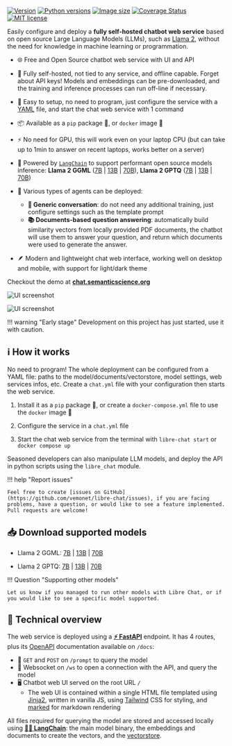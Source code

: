 [![Version](https://img.shields.io/pypi/v/libre-chat)](https://pypi.org/project/libre-chat) [![Python versions](https://img.shields.io/pypi/pyversions/libre-chat)](https://pypi.org/project/libre-chat) [![Image size](https://ghcr-badge.egpl.dev/vemonet/libre-chat/size)](https://github.com/vemonet/libre-chat/pkgs/container/libre-chat) [![Coverage Status](https://coveralls.io/repos/github/vemonet/libre-chat/badge.svg?branch=main)](https://coveralls.io/github/vemonet/libre-chat?branch=main) [![MIT license](https://img.shields.io/pypi/l/libre-chat)](https://github.com/vemonet/libre-chat/blob/main/LICENSE.txt)

Easily configure and deploy a **fully self-hosted chatbot web service** based on open source Large Language Models (LLMs), such as [Llama 2](https://ai.meta.com/llama/), without the need for knowledge in machine learning or programmation.

- 🌐 Free and Open Source chatbot web service with UI and API
- 🏡 Fully self-hosted, not tied to any service, and offline capable. Forget about API keys! Models and embeddings can be pre-downloaded, and the training and inference processes can run off-line if necessary.
- 🚀 Easy to setup, no need to program, just configure the service with a [YAML](https://yaml.org/) file, and start the chat web service with 1 command
- 📦 Available as a `pip` package 🐍, or `docker` image 🐳
- ⚡ No need for GPU, this will work even on your laptop CPU (but can take up to 1min to answer on recent laptops, works better on a server)
- 🦜 Powered by [`LangChain`](https://python.langchain.com) to support performant open source models inference: **Llama 2 GGML** ([7B](https://huggingface.co/TheBloke/Llama-2-7B-Chat-GGML) | [13B](https://huggingface.co/llamaste/Llama-2-13b-chat-hf) | [70B](https://huggingface.co/llamaste/Llama-2-70b-chat-hf)), **Llama 2 GPTQ** ([7B](https://huggingface.co/TheBloke/Llama-2-7B-chat-GPTQ) | [13B](https://huggingface.co/TheBloke/Llama-2-13B-chat-GPTQ) | [70B](https://huggingface.co/TheBloke/Llama-2-70B-chat-GPTQ))
- 🤖 Various types of agents can be deployed:
    - **💬 Generic conversation**: do not need any additional training, just configure settings such as the template prompt
    - **📚 Documents-based question answering**: automatically build similarity vectors from locally provided PDF documents, the chatbot will use them to answer your question, and return which documents were used to generate the answer.

- 🪶 Modern and lightweight chat web interface, working well on desktop and mobile, with support for light/dark theme

Checkout the demo at [**chat.semanticscience.org**](https://chat.semanticscience.org)


![UI screenshot](/libre-chat/assets/screenshot.png)

![UI screenshot](/libre-chat/assets/screenshot-light.png)

!!! warning "Early stage"
	Development on this project has just started, use it with caution.

## ℹ️ How it works

No need to program! The whole deployment can be configured from a YAML file: paths to the model/documents/vectorstore, model settings, web services infos, etc. Create a `chat.yml` file with your configuration then starts the web service.

1. Install it as a `pip` package 🐍, or create a `docker-compose.yml` file to use the `docker` image 🐳

2. Configure the service in a `chat.yml` file

3. Start the chat web service from the terminal with `libre-chat start` or `docker compose up`

Seasoned developers can also manipulate LLM models, and deploy the API in python scripts using the `libre_chat` module.

!!! help "Report issues"

    Feel free to create [issues on GitHub](https://github.com/vemonet/libre-chat/issues), if you are facing problems, have a question, or would like to see a feature implemented. Pull requests are welcome!

## 📥 Download supported models

* Llama 2 GGML: [7B](https://huggingface.co/TheBloke/Llama-2-7B-Chat-GGML) | [13B](https://huggingface.co/llamaste/Llama-2-13b-chat-hf) | [70B](https://huggingface.co/llamaste/Llama-2-70b-chat-hf)

* Llama 2 GPTQ: [7B](https://huggingface.co/TheBloke/Llama-2-7B-chat-GPTQ) | [13B](https://huggingface.co/TheBloke/Llama-2-13B-chat-GPTQ) | [70B](https://huggingface.co/TheBloke/Llama-2-70B-chat-GPTQ)

!!! Question "Supporting other models"

    Let us know if you managed to run other models with Libre Chat, or if you would like to see a specific model supported.

## 🔎 Technical overview

The web service is deployed using a [**⚡ FastAPI**](https://fastapi.tiangolo.com) endpoint. It has 4 routes, plus its [OpenAPI](https://www.openapis.org/) documentation available on `/docs`:

- 📮 `GET` and `POST` on `/prompt` to query the model
- 🔌 Websocket on `/ws` to open a connection with the API, and query the model
- 🖥️ Chatbot web UI served on the root URL `/`
    - The web UI is contained within a single HTML file templated using [Jinja2](https://jinja.palletsprojects.com), written in vanilla JS, using [Tailwind](https://tailwindcss.com) CSS for styling, and [marked](https://marked.js.org/) for markdown rendering

All files required for querying the model are stored and accessed locally using [**🦜🔗 LangChain**](https://python.langchain.com): the main model binary, the embeddings and documents to create the vectors, and the [vectorstore](https://python.langchain.com/docs/modules/data_connection/vectorstores/).
